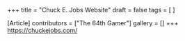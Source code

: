 +++
title = "Chuck E. Jobs Website"
draft = false
tags = [ ]

[Article]
contributors = ["The 64th Gamer"]
gallery = []
+++
https://chuckejobs.com/